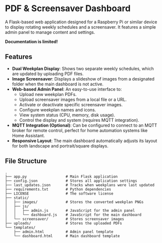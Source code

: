 # PDF & Screensaver Dashboard

A Flask-based web application designed for a Raspberry Pi or similar device to display rotating weekly schedules and a screensaver. It features a simple admin panel to manage content and settings.

**Documentation is limited!**

## Features

- **Dual Weekplan Display**: Shows two separate weekly schedules, which are updated by uploading PDF files.
- **Image Screensaver**: Displays a slideshow of images from a designated folder when the main dashboard is not active.
- **Web-based Admin Panel**: An easy-to-use interface to:
  - Upload new weekplan PDFs.
  - Upload screensaver images from a local file or a URL.
  - Activate or deactivate specific screensaver images.
  - Configure weekplan names and icons.
  - View system status (CPU, memory, disk usage).
  - Control the display and system (requires MQTT integration).
- **MQTT Integration (Optional)**: Can be configured to connect to an MQTT broker for remote control, perfect for home automation systems like Home Assistant.
- **Responsive Layout**: The main dashboard automatically adjusts its layout for both landscape and portrait/square displays.

## File Structure

```
.
├── app.py                  # Main Flask application
├── config.json             # Stores all application settings
├── last_updates.json       # Tracks when weekplans were last updated
├── requirements.txt        # Python dependencies
├── LICENSE                 # The software license
├── static/
│   ├── images/             # Stores the converted weekplan PNGs
│   ├── js/
│   │   ├── admin.js        # JavaScript for the admin panel
│   │   └── dashboard.js    # JavaScript for the main dashboard
│   └── screensaver/        # Stores screensaver images
├── uploads/                # Stores the uploaded PDFs
└── templates/
    ├── admin.html          # Admin panel template
    └── dashboard.html      # Main dashboard template
```
